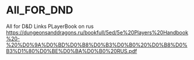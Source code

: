 # All_FOR_DND
All for D&D
Links
PLayerBook on rus https://dungeonsanddragons.ru/bookfull/5ed/5e%20Players%20Handbook%20-%20%D0%9A%D0%BD%D0%B8%D0%B3%D0%B0%20%D0%B8%D0%B3%D1%80%D0%BE%D0%BA%D0%B0%20RUS.pdf
